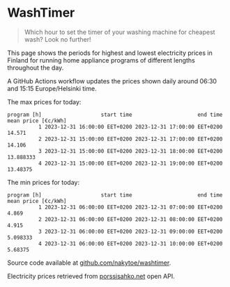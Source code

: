 
# WashTimer

> Which hour to set the timer of your washing machine for cheapest wash? Look no further!

This page shows the periods for highest and lowest electricity prices in Finland 
for running home appliance programs of different lengths throughout the day. 

A GitHub Actions workflow updates the prices shown daily around 06:30 and 15:15 Europe/Helsinki time.

The max prices for today:

	program [h]                   start time                     end time mean price [€c/kWh]
	          1 2023-12-31 16:00:00 EET+0200 2023-12-31 17:00:00 EET+0200              14.571
	          2 2023-12-31 15:00:00 EET+0200 2023-12-31 17:00:00 EET+0200              14.106
	          3 2023-12-31 15:00:00 EET+0200 2023-12-31 18:00:00 EET+0200           13.888333
	          4 2023-12-31 15:00:00 EET+0200 2023-12-31 19:00:00 EET+0200            13.48375

The min prices for today:

	program [h]                   start time                     end time mean price [€c/kWh]
	          1 2023-12-31 06:00:00 EET+0200 2023-12-31 07:00:00 EET+0200               4.869
	          2 2023-12-31 06:00:00 EET+0200 2023-12-31 08:00:00 EET+0200               4.915
	          3 2023-12-31 06:00:00 EET+0200 2023-12-31 09:00:00 EET+0200            5.098333
	          4 2023-12-31 06:00:00 EET+0200 2023-12-31 10:00:00 EET+0200             5.68375


Source code available at [github.com/nakytoe/washtimer](https://github.com/nakytoe/washtimer).

Electricity prices retrieved from [porssisahko.net](https://porssisahko.net/api) open API.
